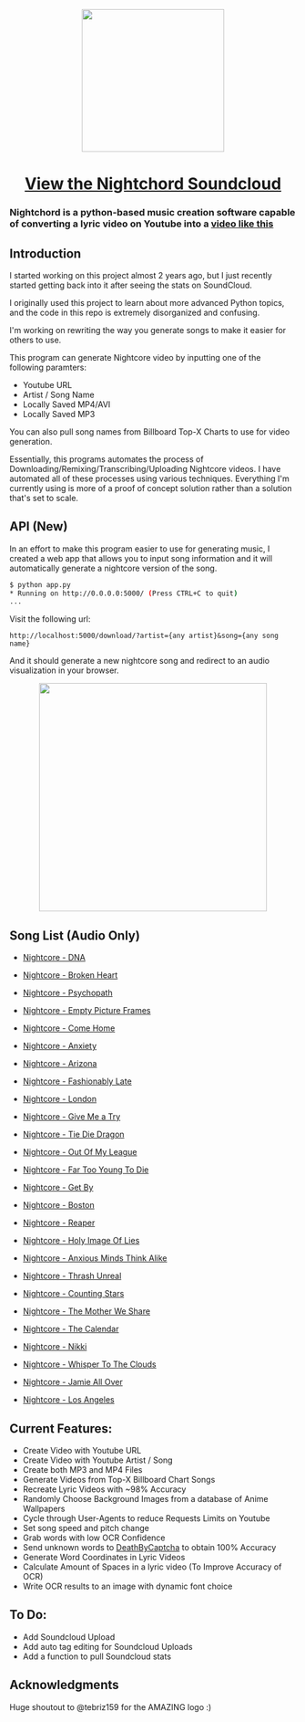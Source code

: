 <p align="center">
  <img src="src/images/Logo.png" width="250"/>
</p>

<h1 align="center"><a href="https://soundcloud.com/nightchord">View the Nightchord Soundcloud</a></h1>

### Nightchord is a python-based music creation software capable of converting a lyric video on Youtube into a [video like this](https://www.youtube.com/watch?v=ZbNzXQX542c)

## Introduction

I started working on this project almost 2 years ago, but I just recently started getting back into it after seeing the stats on SoundCloud.

I originally used this project to learn about more advanced Python topics, and the code in this repo is extremely disorganized and confusing.

I'm working on rewriting the way you generate songs to make it easier for others to use.  

This program can generate Nightcore video by inputting one of the following paramters:

 * Youtube URL
 * Artist / Song Name
 * Locally Saved MP4/AVI
 * Locally Saved MP3

You can also pull song names from Billboard Top-X Charts to use for video generation.

Essentially, this programs automates the process of Downloading/Remixing/Transcribing/Uploading Nightcore videos.  I have automated all of these processes using various techniques.  Everything I'm currently using is more of a proof of concept solution rather than a solution that's set to scale.

## API (New)

In an effort to make this program easier to use for generating music, I created a web app that allows you to input song information and it will automatically generate a nightcore version of the song.

```bash
$ python app.py
* Running on http://0.0.0.0:5000/ (Press CTRL+C to quit)
...
```

Visit the following url:

```http://localhost:5000/download/?artist={any artist}&song={any song name}```

And it should generate a new nightcore song and redirect to an audio visualization in your browser.

<p align="center">
  <img src="static/viz.gif" width="400"/>
</p>

## Song List (Audio Only)

- [Nightcore - DNA](https://soundcloud.com/user-367430385/nightcore-dna)

- [Nightcore - Broken Heart](https://soundcloud.com/user-367430385/nightcore-broken-heart)

- [Nightcore - Psychopath](https://soundcloud.com/user-367430385/nightcore-psychopath)

- [Nightcore - Empty Picture Frames](https://soundcloud.com/user-367430385/nightcore-empty-picture-frames)

- [Nightcore - Come Home](https://soundcloud.com/user-367430385/nightcore-come-home)

- [Nightcore - Anxiety](https://soundcloud.com/user-367430385/nightcore-anxiety)

- [Nightcore - Arizona](https://soundcloud.com/user-367430385/nightcore-arizona)

- [Nightcore - Fashionably Late](https://soundcloud.com/user-367430385/nightcore-fashionably-late)

- [Nightcore - London](https://soundcloud.com/user-367430385/nightcore-london-1)

- [Nightcore - Give Me a Try](https://soundcloud.com/user-367430385/nightcore-give-me-a-try)

- [Nightcore - Tie Die Dragon](https://soundcloud.com/user-367430385/nightcore-tie-die-dragon)

- [Nightcore - Out Of My League](https://soundcloud.com/user-367430385/nightcore-out-of-my-league)

- [Nightcore - Far Too Young To Die](https://soundcloud.com/user-367430385/nightcore-far-too-young-to-die)

- [Nightcore - Get By](https://soundcloud.com/user-367430385/nightcore-get-by)

- [Nightcore - Boston](https://soundcloud.com/user-367430385/nightcore-boston)

- [Nightcore - Reaper](https://soundcloud.com/user-367430385/nightcore-reaper)

- [Nightcore - Holy Image Of Lies](https://soundcloud.com/user-367430385/nightcore-holy-image-of-lies)

- [Nightcore - Anxious Minds Think Alike](https://soundcloud.com/user-367430385/nightcore-anxious-minds-think-alike)

- [Nightcore - Thrash Unreal](https://soundcloud.com/user-367430385/nightcore-thrash-unreal)

- [Nightcore - Counting Stars](https://soundcloud.com/user-367430385/nightcore-counting-stars)

- [Nightcore - The Mother We Share](https://soundcloud.com/user-367430385/nightcore-the-mother-we-share)

- [Nightcore - The Calendar](https://soundcloud.com/user-367430385/the-calendar-panic-at-the-disco)

- [Nightcore - Nikki](https://soundcloud.com/user-367430385/nightcore-nikki)

- [Nightcore - Whisper To The Clouds](https://soundcloud.com/user-367430385/nightcore-whisper-to-the-clouds)

- [Nightcore - Jamie All Over](https://soundcloud.com/user-367430385/nightcore-jamie-all-over)

- [Nightcore - Los Angeles](https://soundcloud.com/user-367430385/nightcore-los-angeles)

## Current Features:

* Create Video with Youtube URL
* Create Video with Youtube Artist / Song
* Create both MP3 and MP4 Files
* Generate Videos from Top-X Billboard Chart Songs
* Recreate Lyric Videos with ~98% Accuracy
* Randomly Choose Background Images from a database of Anime Wallpapers
* Cycle through User-Agents to reduce Requests Limits on Youtube
* Set song speed and pitch change
* Grab words with low OCR Confidence
* Send unknown words to [DeathByCaptcha](http://www.deathbycaptcha.com/) to obtain 100% Accuracy
* Generate Word Coordinates in Lyric Videos
* Calculate Amount of Spaces in a lyric video (To Improve Accuracy of OCR)
* Write OCR results to an image with dynamic font choice

## To Do:

* Add Soundcloud Upload
* Add auto tag editing for Soundcloud Uploads
* Add a function to pull Soundcloud stats

## Acknowledgments

Huge shoutout to @tebriz159 for the AMAZING logo :)
